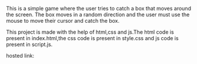 This is a simple game where the user tries to catch a box that moves around the screen. The box moves in a random direction and the user must use the mouse to move their cursor and catch the box.

This project is made with the help of html,css and js.The html code is present in index.html,the css code is present in style.css and js code is present in script.js.

hosted link:
